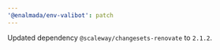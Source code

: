 ```yaml
---
'@enalmada/env-valibot': patch
---
```


Updated dependency `@scaleway/changesets-renovate` to `2.1.2`.
